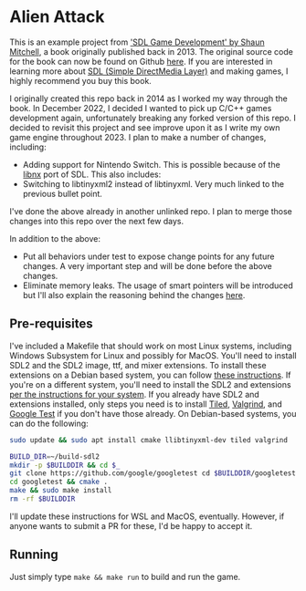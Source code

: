 # Alien Attack

This is an example project from ['SDL Game Development' by Shaun Mitchell][1], a book originally published back in 2013.  The original source code for the book can now be found on Github [here][2].  If you are interested in learning more about [SDL (Simple DirectMedia Layer)][3] and making games, I highly recommend you buy this book.

I originally created this repo back in 2014 as I worked my way through the book.  In December 2022, I decided I wanted to pick up C/C++ games development again, unfortunately breaking any forked version of this repo.  I decided to revisit this project and see improve upon it as I write my own game engine throughout 2023.  I plan to make a number of changes, including:

* Adding support for Nintendo Switch.  This is possible because of the [libnx][9] port of SDL.  This also includes:
* Switching to libtinyxml2 instead of libtinyxml.  Very much linked to the previous bullet point.

I've done the above already in another unlinked repo.  I plan to merge those changes into this repo over the next few days.

In addition to the above:

* Put all behaviors under test to expose change points for any future changes. A very important step and will be done before the above changes.
* Eliminate memory leaks.  The usage of smart pointers will be introduced but I'll also explain the reasoning behind the changes [here][10].

## Pre-requisites

I've included a Makefile that should work on most Linux systems, including Windows Subsystem for Linux and possibly for MacOS.  You'll need to install SDL2 and the SDL2 image, ttf, and mixer extensions.  To install these extensions on a Debian based system, you can follow [these instructions][4].  If you're on a different system, you'll need to install the SDL2 and extensions [per the instructions for your system][5].  If you already have SDL2 and extensions installed, only steps you need is to install [Tiled][6], [Valgrind][7], and [Google Test][8] if you don't have those already.  On Debian-based systems, you can do the following:

```bash
sudo update && sudo apt install cmake llibtinyxml-dev tiled valgrind

BUILD_DIR=~/build-sdl2
mkdir -p $BUILDDIR && cd $_
git clone https://github.com/google/googletest cd $BUILDDIR/googletest
cd googletest && cmake .
make && sudo make install
rm -rf $BUILDDIR
```

I'll update these instructions for WSL and MacOS, eventually.  However, if anyone wants to submit a PR for these, I'd be happy to accept it.

## Running

Just simply type `make && make run` to build and run the game.

[1]: https://www.packtpub.com/game-development/sdl-game-development
[2]: https://github.com/PacktPublishing/SDL-Game-Development
[3]: https://www.libsdl.org/
[4]: docs/SDL2-install-instructions.md
[5]: https://wiki.libsdl.org/SDL2/Installation
[6]: http://www.mapeditor.org/
[7]: http://valgrind.org/
[8]: https://google.github.io/googletest/
[9]: https://switchbrew.org/wiki/Setting_up_Development_Environment
[10]: docs/memory-management.md
